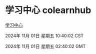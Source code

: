 # 学习中心 colearnhub
[学习中心](http://219.139.197.74:56308/colearnhub/)

2024年 11月 01日 星期五 10:40:02 CST

2024年 11月 01日 星期五 02:40:02 GMT
